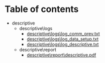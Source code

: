 # Table of contents

* descriptive
  * descriptive\logs
    * [descriptive\logs\log_comm_prev.txt](descriptive\logs\log_comm_prev.txt)
    * [descriptive\logs\log_data_setup.txt](descriptive\logs\log_data_setup.txt)
    * [descriptive\logs\log_descriptive.txt](descriptive\logs\log_descriptive.txt)
  * descriptive\report
    * [descriptive\report\descriptive.pdf](descriptive\report\descriptive.pdf)
